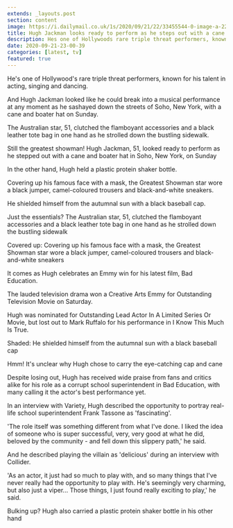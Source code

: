 ```yaml
---
extends: _layouts.post
section: content
image: https://i.dailymail.co.uk/1s/2020/09/21/22/33455544-0-image-a-22_1600725393009.jpg 
title: Hugh Jackman looks ready to perform as he steps out with a cane and boater hat in New York 
description: Hes one of Hollywoods rare triple threat performers, known for his talent in acting, singing and dancing.  
date: 2020-09-21-23-00-39 
categories: [latest, tv] 
featured: true 
--- 
```

He's one of Hollywood's rare triple threat performers, known for his talent in acting, singing and dancing. 

And Hugh Jackman looked like he could break into a musical performance at any moment as he sashayed down the streets of Soho, New York, with a cane and boater hat on Sunday. 

The Australian star, 51, clutched the flamboyant accessories and a black leather tote bag in one hand as he strolled down the bustling sidewalk.  

Still the greatest showman! Hugh Jackman, 51, looked ready to perform as he stepped out with a cane and boater hat in Soho, New York, on Sunday 

In the other hand, Hugh held a plastic protein shaker bottle.  

Covering up his famous face with a mask, the Greatest Showman star wore a black jumper, camel-coloured trousers and black-and-white sneakers.  

He shielded himself from the autumnal sun with a black baseball cap. 

Just the essentials? The Australian star, 51, clutched the flamboyant accessories and a black leather tote bag in one hand as he strolled down the bustling sidewalk

Covered up: Covering up his famous face with a mask, the Greatest Showman star wore a black jumper, camel-coloured trousers and black-and-white sneakers

It comes as Hugh celebrates an Emmy win for his latest film, Bad Education. 

The lauded television drama won a Creative Arts Emmy for Outstanding Television Movie on Saturday. 

Hugh was nominated for Outstanding Lead Actor In A Limited Series Or Movie, but lost out to Mark Ruffalo for his performance in I Know This Much Is True. 

Shaded: He shielded himself from the autumnal sun with a black baseball cap

Hmm! It's unclear why Hugh chose to carry the eye-catching cap and cane 

Despite losing out, Hugh has received wide praise from fans and critics alike for his role as a corrupt school superintendent in Bad Education, with many calling it the actor's best performance yet. 

In an interview with Variety, Hugh described the opportunity to portray real-life school superintendent Frank Tassone as 'fascinating'.       

'The role itself was something different from what I've done. I liked the idea of someone who is super successful, very, very good at what he did, beloved by the community - and fell down this slippery path,' he said.

And he described playing the villain as 'delicious' during an interview with Collider. 

'As an actor, it just had so much to play with, and so many things that I've never really had the opportunity to play with. He's seemingly very charming, but also just a viper... Those things, I just found really exciting to play,' he said.   

Bulking up? Hugh also carried a plastic protein shaker bottle in his other hand 

